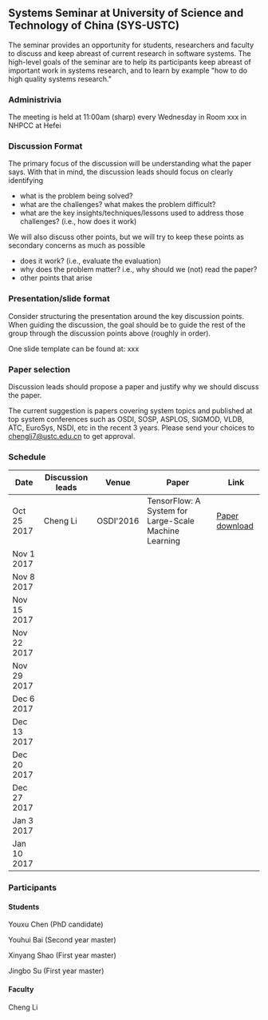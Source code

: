## Systems Seminar at University of Science and Technology of China (SYS-USTC)

The seminar provides an opportunity for students, researchers and faculty to discuss and keep abreast of current research in software systems. The high-level goals of the seminar are to help its participants keep abreast of important work in systems research, and to learn by example "how to do high quality systems research."

### Administrivia

The meeting is held at 11:00am (sharp) every Wednesday in Room xxx in NHPCC at Hefei

### Discussion Format

The primary focus of the discussion will be understanding what the paper says. With that in mind, the discussion leads should focus on clearly identifying
 - what is the problem being solved?
 - what are the challenges? what makes the problem difficult?
 - what are the key insights/techniques/lessons used to address those challenges? (i.e., how does it work)

We will also discuss other points, but we will try to keep these points as secondary concerns as much as possible
 - does it work? (i.e., evaluate the evaluation)
 - why does the problem matter? i.e., why should we (not) read the paper?
 - other points that arise

### Presentation/slide format

Consider structuring the presentation around the key discussion points. When guiding the discussion, the goal should be to guide the rest of the group through the discussion points above (roughly in order).

One slide template can be found at: xxx

### Paper selection

Discussion leads should propose a paper and justify why we should discuss the paper.

The current suggestion is papers covering system topics and published at top system conferences such as OSDI, SOSP, ASPLOS, SIGMOD, VLDB, ATC, EuroSys, NSDI, etc in the recent 3 years. Please send your choices to chengli7@ustc.edu.cn to get approval.

### Schedule

|Date|Discussion leads|Venue|Paper|Link|
|----|----------------|-----|-----|----|
|Oct 25 2017| Cheng Li | OSDI'2016 |TensorFlow: A System for Large-Scale Machine Learning |[Paper download](https://www.usenix.org/system/files/conference/osdi16/osdi16-abadi.pdf)|
|Nov 1 2017| | | |
|Nov 8 2017| | | |
|Nov 15 2017| | | |
|Nov 22 2017| | | |
|Nov 29 2017| | | |
|Dec 6 2017| | | |
|Dec 13 2017| | | |
|Dec 20 2017| | | |
|Dec 27 2017| | | |
|Jan 3 2017| | | |
|Jan 10 2017| | | |

### Participants

#### Students

Youxu Chen (PhD candidate)

Youhui Bai (Second year master)

Xinyang Shao (First year master)

Jingbo Su (First year master)

#### Faculty
Cheng Li


